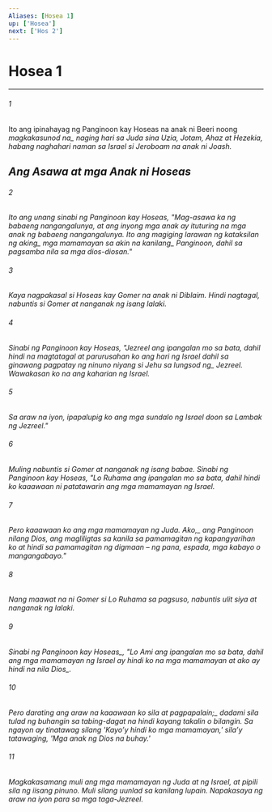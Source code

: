```yaml
---
Aliases: [Hosea 1]
up: ['Hosea']
next: ['Hos 2']
---
```

# Hosea 1

***






















###### 1 










Ito ang ipinahayag ng Panginoon kay Hoseas na anak ni Beeri noong <i class="trans-change">magkakasunod na_ naging hari sa Juda sina Uzia, Jotam, Ahaz at Hezekia, habang naghahari naman sa Israel si Jeroboam na anak ni Joash.

## Ang Asawa at mga Anak ni Hoseas 





















###### 2 










Ito ang unang sinabi ng Panginoon kay Hoseas, "Mag-asawa ka ng babaeng nangangalunya, at ang inyong mga anak ay ituturing na mga anak ng babaeng nangangalunya. Ito ang magiging larawan ng kataksilan ng <i class="trans-change">aking_ mga mamamayan sa <i class="trans-change">akin na kanilang_ Panginoon, dahil sa pagsamba nila sa mga dios-diosan." 





















###### 3 










Kaya nagpakasal si Hoseas kay Gomer na anak ni Diblaim. Hindi nagtagal, nabuntis si Gomer at nanganak ng isang lalaki. 





















###### 4 










Sinabi ng Panginoon kay Hoseas, "Jezreel ang ipangalan mo sa bata, dahil hindi na magtatagal at parurusahan ko ang hari ng Israel dahil sa ginawang pagpatay ng ninuno niyang si Jehu sa <i class="trans-change">lungsod ng_ Jezreel. Wawakasan ko na ang kaharian ng Israel. 





















###### 5 










Sa araw na iyon, ipapalupig ko ang mga sundalo ng Israel doon sa Lambak ng Jezreel." 





















###### 6 










Muling nabuntis si Gomer at nanganak ng isang babae. Sinabi ng Panginoon kay Hoseas, "Lo Ruhama ang ipangalan mo sa bata, dahil hindi ko kaaawaan ni patatawarin ang mga mamamayan ng Israel. 





















###### 7 










Pero kaaawaan ko ang mga mamamayan ng Juda. <i class="trans-change">Ako,_ ang Panginoon nilang Dios, ang magliligtas sa kanila sa pamamagitan ng kapangyarihan ko at hindi sa pamamagitan ng digmaan – ng pana, espada, mga kabayo o mangangabayo." 





















###### 8 










Nang maawat na ni Gomer si Lo Ruhama sa pagsuso, nabuntis ulit siya at nanganak ng lalaki. 





















###### 9 










Sinabi ng Panginoon <i class="trans-change">kay Hoseas_, "Lo Ami ang ipangalan mo sa bata, dahil ang mga mamamayan ng Israel ay hindi ko na mga mamamayan at ako ay hindi na nila <i class="trans-change">Dios_. 





















###### 10 










Pero darating ang araw na <i class="trans-change">kaaawaan ko sila at pagpapalain;_ dadami sila tulad ng buhangin sa tabing-dagat na hindi kayang takalin o bilangin. Sa ngayon ay tinatawag silang 'Kayoʼy hindi ko mga mamamayan,' silaʼy tatawaging, 'Mga anak ng Dios na buhay.' 





















###### 11 










Magkakasamang muli ang mga mamamayan ng Juda at ng Israel, at pipili sila ng iisang pinuno. Muli silang uunlad sa kanilang lupain. Napakasaya ng araw na iyon para sa mga taga-Jezreel.
